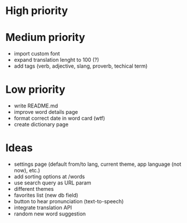 # High priority

# Medium priority
- import custom font
- expand translation lenght to 100 (?)
- add tags (verb, adjective, slang, proverb, techical term)

# Low priority
- write README.md
- improve word details page
- format correct date in word card (wtf)
- create dictionary page

# Ideas
- settings page (default from/to lang, current theme, app language (not now), etc.)
- add sorting options at /words
- use search query as URL param
- different themes
- favorites list (new db field)
- button to hear pronunciation (text-to-speech)
- integrate translation API
- random new word suggestion